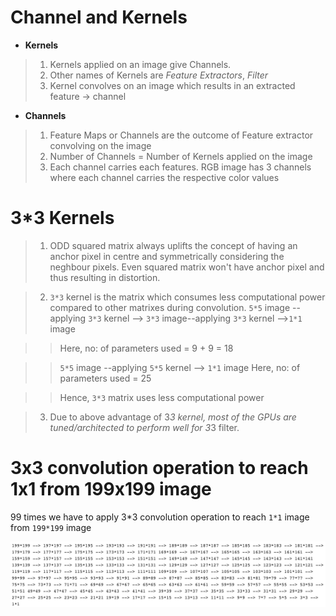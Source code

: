 # Channel and Kernels



*  **Kernels**
> 1. Kernels applied on an image give Channels.
> 2. Other names of Kernels are *Feature Extractors*, *Filter*
> 3. Kernel convolves on an image which results in an extracted feature -> channel

* **Channels**
> 1. Feature Maps or Channels are the outcome of Feature extractor convolving on the image
> 2. Number of Channels = Number of Kernels applied on the image
> 3. Each channel carries each features. RGB image has 3 channels where each channel carries the respective color values



# 3*3 Kernels

> 1. ODD squared matrix always uplifts the concept of having an anchor pixel in centre and symmetrically considering the neghbour pixels. Even squared matrix won't have anchor pixel and thus resulting in distortion.

> 2. `3*3` kernel is the matrix which consumes less computational power compared to other matrixes during convolution.
`5*5` image --applying `3*3` kernel --> `3*3` image--applying `3*3` kernel -->`1*1` image

>>Here, no: of parameters used = 9 + 9 = 18


>>`5*5` image --applying `5*5` kernel --> `1*1` image
>>Here, no: of parameters used = 25

>>Hence, `3*3` matrix uses less computational power

> 3. Due to above advantage of 3*3 kernel, most of the GPUs are tuned/architected to perform well for 3*3 filter.

# 3x3 convolution operation to reach 1x1 from 199x199 image

99 times we have to apply 3*3 convolution operation to reach `1*1` image from `199*199` image

<img src="https://github.com/sanjaykrishnanrs/Project-1/blob/master/199*199-kernel.png">
